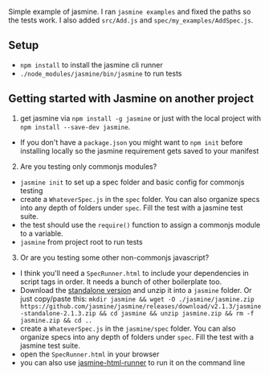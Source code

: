 Simple example of jasmine. I ran `jasmine examples` and fixed the paths so the tests work. I also added `src/Add.js` and `spec/my_examples/AddSpec.js`.

## Setup

* `npm install` to install the jasmine cli runner
* `./node_modules/jasmine/bin/jasmine` to run tests

## Getting started with Jasmine on another project

1. get jasmine via `npm install -g jasmine` or just with the local project with `npm install --save-dev jasmine`. 
 * If you don't have a `package.json` you might want to `npm init` before installing locally so the jasmine requirement gets saved to your manifest
2. Are you testing only commonjs modules?
 * `jasmine init` to set up a spec folder and basic config for commonjs testing
 * create a `WhateverSpec.js` in the `spec` folder. You can also organize specs into any depth of folders under `spec`. Fill the test with a jasmine test suite.
 * the test should use the `require()` function to assign a commonjs module to a variable.
 * `jasmine` from project root to run tests
3. Or are you testing some other non-commonjs javascript?
 * I think you'll need a `SpecRunner.html` to include your dependencies in script tags in order. It needs a bunch of other boilerplate too.
 * Download the [standalone version](https://github.com/jasmine/jasmine/releases) and unzip it into a `jasmine` folder. Or just copy/paste this: `mkdir jasmine && wget -O ./jasmine/jasmine.zip https://github.com/jasmine/jasmine/releases/download/v2.1.3/jasmine-standalone-2.1.3.zip && cd jasmine && unzip jasmine.zip && rm -f jasmine.zip && cd ..`
 * create a `WhateverSpec.js` in the `jasmine/spec` folder. You can also organize specs into any depth of folders under `spec`. Fill the test with a jasmine test suite.
 * open the `SpecRunner.html` in your browser
 * you can also use [jasmine-html-runner](https://www.npmjs.com/package/jasmine-html-runner) to run it on the command line
